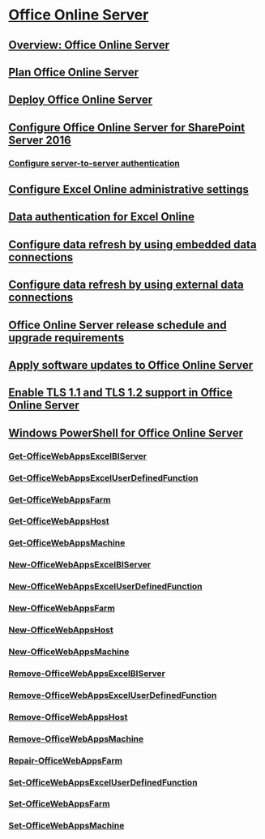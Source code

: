 
  

# [Office Online Server](articles/office-online-server.md)
## [Overview: Office Online Server](articles/office-online-server-overview.md)
## [Plan Office Online Server](articles/plan-office-online-server.md)
## [Deploy Office Online Server](articles/deploy-office-online-server.md)
## [Configure Office Online Server for SharePoint Server 2016](articles/configure-office-online-server-for-sharepoint-server-2016.md)
### [Configure server-to-server authentication](articles/configure-server-to-server-authentication-between-office-online-server-and-share.md)
## [Configure Excel Online administrative settings](articles/configure-excel-online-administrative-settings.md)
## [Data authentication for Excel Online](articles/data-authentication-for-excel-online-in-office-online-server.md)
## [Configure data refresh by using embedded data connections](articles/configure-excel-online-data-refresh-by-using-embedded-data-connections-in-office.md)
## [Configure data refresh by using external data connections](articles/configure-excel-online-data-refresh-by-using-external-data-connections-in-office.md)
## [Office Online Server release schedule and upgrade requirements](articles/office-online-server-release-schedule.md)
## [Apply software updates to Office Online Server](articles/apply-software-updates-to-office-online-server.md)
## [Enable TLS 1.1 and TLS 1.2 support in Office Online Server](articles/enable-tls-1-1-and-tls-1-2-support-in-office-online-server.md)
## [Windows PowerShell for Office Online Server](articles/windows-powershell-for-office-online-server.md)
### [Get-OfficeWebAppsExcelBIServer](articles/get-officewebappsexcelbiserver.md)
### [Get-OfficeWebAppsExcelUserDefinedFunction](articles/get-officewebappsexceluserdefinedfunction.md)
### [Get-OfficeWebAppsFarm](articles/get-officewebappsfarm.md)
### [Get-OfficeWebAppsHost](articles/get-officewebappshost.md)
### [Get-OfficeWebAppsMachine](articles/get-officewebappsmachine.md)
### [New-OfficeWebAppsExcelBIServer](articles/new-officewebappsexcelbiserver.md)
### [New-OfficeWebAppsExcelUserDefinedFunction](articles/new-officewebappsexceluserdefinedfunction.md)
### [New-OfficeWebAppsFarm](articles/new-officewebappsfarm.md)
### [New-OfficeWebAppsHost](articles/new-officewebappshost.md)
### [New-OfficeWebAppsMachine](articles/new-officewebappsmachine.md)
### [Remove-OfficeWebAppsExcelBIServer](articles/remove-officewebappsexcelbiserver.md)
### [Remove-OfficeWebAppsExcelUserDefinedFunction](articles/remove-officewebappsexceluserdefinedfunction.md)
### [Remove-OfficeWebAppsHost](articles/remove-officewebappshost.md)
### [Remove-OfficeWebAppsMachine](articles/remove-officewebappsmachine.md)
### [Repair-OfficeWebAppsFarm](articles/repair-officewebappsfarm.md)
### [Set-OfficeWebAppsExcelUserDefinedFunction](articles/set-officewebappsexceluserdefinedfunction.md)
### [Set-OfficeWebAppsFarm](articles/set-officewebappsfarm.md)
### [Set-OfficeWebAppsMachine](articles/set-officewebappsmachine.md)

